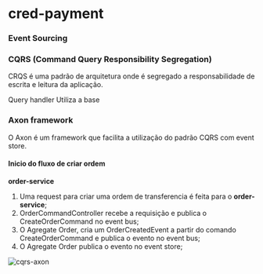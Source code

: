 # cred-payment


### Event Sourcing



### CQRS (Command Query Responsibility Segregation)

CRQS é uma padrão de arquitetura onde é segregado a responsabilidade de escrita e leitura da aplicação. 


Query handler
Utiliza a base 


### Axon framework
O Axon é um framework que facilita a utilização do padrão CQRS com event store.

#### Inicio do fluxo de criar ordem

**order-service**
1. Uma request para criar uma ordem de transferencia é feita para o **order-service**;
2. OrderCommandController recebe a requisição e publica o CreateOrderCommand no event bus;
3. O Agregate Order, cria um OrderCreatedEvent a partir do comando CreateOrderCommand e publica o evento no event bus;
4. O Agregate Order publica o evento no event store;

![cqrs-axon](https://user-images.githubusercontent.com/13988994/129987745-0515f4e6-573a-4294-a461-ad0462001ab2.png)



